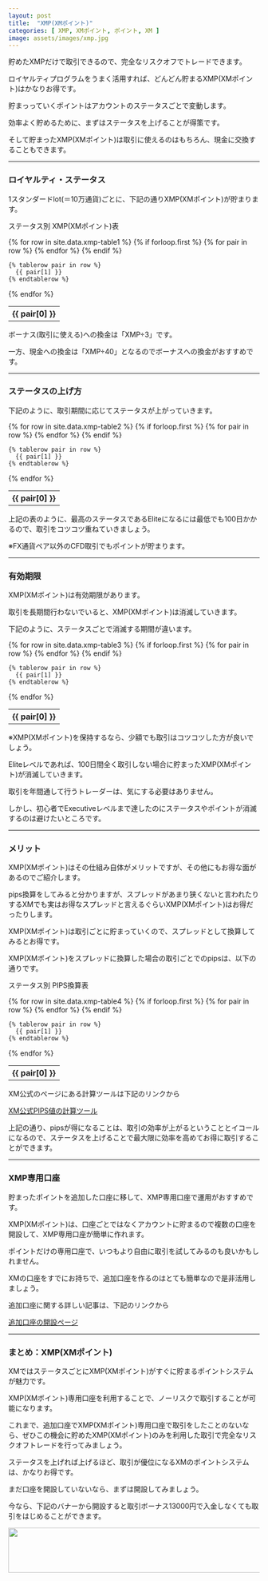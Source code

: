 ```yaml
---
layout: post
title:  "XMP(XMポイント)"
categories: [ XMP, XMポイント, ポイント, XM ]
image: assets/images/xmp.jpg
---
```

 
貯めたXMPだけで取引できるので、完全なリスクオフでトレードできます。

ロイヤルティプログラムをうまく活用すれば、どんどん貯まるXMP(XMポイント)はかなりお得です。

貯まっっていくポイントはアカウントのステータスごとで変動します。

効率よく貯めるために、まずはステータスを上げることが得策です。

そして貯まったXMP(XMポイント)は取引に使えるのはもちろん、現金に交換することもできます。

<hr>

### ロイヤルティ・ステータス

1スタンダードlot(＝10万通貨)ごとに、下記の通りXMP(XMポイント)が貯まります。


ステータス別 XMP(XMポイント)表

<table>
  {% for row in site.data.xmp-table1 %}
    {% if forloop.first %}
    <tr>
      {% for pair in row %}
        <th>{{ pair[0] }}</th>
      {% endfor %}
    </tr>
    {% endif %}

    {% tablerow pair in row %}
      {{ pair[1] }}
    {% endtablerow %}
  {% endfor %}
</table>


ボーナス(取引に使える)への換金は「XMP÷3」です。

一方、現金への換金は「XMP÷40」となるのでボーナスへの換金がおすすめです。

<hr>

### ステータスの上げ方

下記のように、取引期間に応じてステータスが上がっていきます。

<table>
  {% for row in site.data.xmp-table2 %}
    {% if forloop.first %}
    <tr>
      {% for pair in row %}
        <th>{{ pair[0] }}</th>
      {% endfor %}
    </tr>
    {% endif %}

    {% tablerow pair in row %}
      {{ pair[1] }}
    {% endtablerow %}
  {% endfor %}
</table>

上記の表のように、最高のステータスであるEliteになるには最低でも100日かかるので、取引をコツコツ重ねていきましょう。

※FX通貨ペア以外のCFD取引でもポイントが貯まります。


<hr>

### 有効期限

XMP(XMポイント)は有効期限があります。

取引を長期間行わないでいると、XMP(XMポイント)は消滅していきます。

下記のように、ステータスごとで消滅する期間が違います。

<table>
  {% for row in site.data.xmp-table3 %}
    {% if forloop.first %}
    <tr>
      {% for pair in row %}
        <th>{{ pair[0] }}</th>
      {% endfor %}
    </tr>
    {% endif %}

    {% tablerow pair in row %}
      {{ pair[1] }}
    {% endtablerow %}
  {% endfor %}
</table>

※XMP(XMポイント)を保持するなら、少額でも取引はコツコツした方が良いでしょう。

Eliteレベルであれば、100日間全く取引しない場合に貯まったXMP(XMポイント)が消滅していきます。

取引を年間通して行うトレーダーは、気にする必要はありません。

しかし、初心者でExecutiveレベルまで達したのにステータスやポイントが消滅するのは避けたいところです。

<hr>

### メリット

XMP(XMポイント)はその仕組み自体がメリットですが、その他にもお得な面があるのでご紹介します。

pips換算をしてみると分かりますが、スプレッドがあまり狭くないと言われたりするXMでも実はお得なスプレッドと言えるぐらいXMP(XMポイント)はお得だったりします。

XMP(XMポイント)は取引ごとに貯まっていくので、スプレッドとして換算してみるとお得です。

XMP(XMポイント)をスプレッドに換算した場合の取引ごとでのpipsは、以下の通りです。


ステータス別 PIPS換算表
<table>
  {% for row in site.data.xmp-table4 %}
    {% if forloop.first %}
    <tr>
      {% for pair in row %}
        <th>{{ pair[0] }}</th>
      {% endfor %}
    </tr>
    {% endif %}

    {% tablerow pair in row %}
      {{ pair[1] }}
    {% endtablerow %}
  {% endfor %}
</table>

XM公式のページにある計算ツールは下記のリンクから

<a href="https://clicks.affstrack.com/c?c=589893&l=ja&p=16">XM公式PIPS値の計算ツール</a>

上記の通り、pipsが得になることは、取引の効率が上がるということとイコールになるので、ステータスを上げることで最大限に効率を高めてお得に取引することができます。


<hr>

### XMP専用口座

貯まったポイントを追加した口座に移して、XMP専用口座で運用がおすすめです。

XMP(XMポイント)は、口座ごとではなくアカウントに貯まるので複数の口座を開設して、XMP専用口座が簡単に作れます。

ポイントだけの専用口座で、いつもより自由に取引を試してみるのも良いかもしれません。

XMの口座をすでにお持ちで、追加口座を作るのはとても簡単なので是非活用しましょう。

追加口座に関する詳しい記事は、下記のリンクから

<a href="https://gnidart-mx.github.io/%E8%BF%BD%E5%8A%A0%E5%8F%A3%E5%BA%A7%E3%81%AE%E9%96%8B%E8%A8%AD/">追加口座の開設ページ</a>

<hr>

### まとめ：XMP(XMポイント)

XMではステータスごとにXMP(XMポイント)がすぐに貯まるポイントシステムが魅力です。

XMP(XMポイント)専用口座を利用することで、ノーリスクで取引することが可能になります。

これまで、追加口座でXMP(XMポイント)専用口座で取引をしたことのないなら、ぜひこの機会に貯めたXMP(XMポイント)のみを利用した取引で完全なリスクオフトレードを行ってみましょう。

ステータスを上げれば上げるほど、取引が優位になるXMのポイントシステムは、かなりお得です。

まだ口座を開設していないなら、まずは開設してみましょう。

今なら、下記のバナーから開設すると取引ボーナス13000円で入金しなくても取引をはじめることができます。

<a href="https://clicks.affstrack.com/c?m=7952&c=550036" referrerpolicy="no-referrer-when-downgrade"><img src="https://ads.affstrack.com/i/7952?c=550036" width="728" height="90" referrerpolicy="no-referrer-when-downgrade"/></a>


